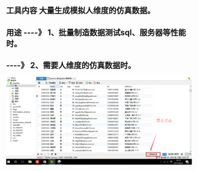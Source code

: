 ## 工具内容 大量生成模拟人维度的仿真数据。
## 用途 ----》    1、批量制造数据测试sql、服务器等性能时。
##      ----》    2、需要人维度的仿真数据时。
![img.png](img.png)
